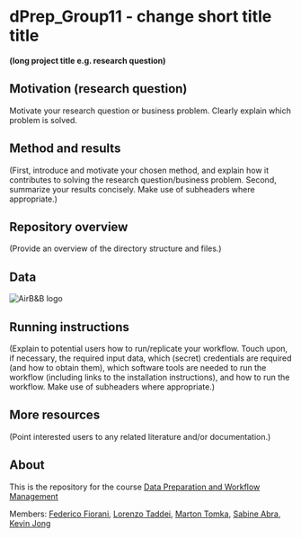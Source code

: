 # dPrep_Group11 - change short title title
__(long project title e.g. research question)__
## Motivation (research question)
Motivate your research question or business problem. Clearly explain which problem is solved.

## Method and results
(First, introduce and motivate your chosen method, and explain how it contributes to solving the research question/business problem.
Second, summarize your results concisely. Make use of subheaders where appropriate.)

## Repository overview
(Provide an overview of the directory structure and files.)

## Data
![AirB&B logo](https://upload.wikimedia.org/wikipedia/commons/thumb/6/69/Airbnb_Logo_B%C3%A9lo.svg/2560px-Airbnb_Logo_B%C3%A9lo.svg.png)

## Running instructions
(Explain to potential users how to run/replicate your workflow. Touch upon, if necessary, the required input data, which (secret) credentials are required (and how to obtain them), which software tools are needed to run the workflow (including links to the installation instructions), and how to run the workflow. Make use of subheaders where appropriate.)

## More resources
(Point interested users to any related literature and/or documentation.)


## About
This is the repository for the course [Data Preparation and Workflow Management](https://dprep.hannesdatta.com/)

Members: [Federico Fiorani](https://github.com/FedericoFiorani), [Lorenzo Taddei](https://github.com/lorenzotaddei), [Marton Tomka](https://github.com/martontomka11), [Sabine Abra](https://github.com/sabineabra), [Kevin Jong](https://github.com/kevintjong)
